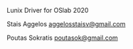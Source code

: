 Lunix Driver for OSlab 2020

Stais Aggelos
<aggelosstaisv@gmail.com>

Poutas Sokratis
<poutasok@gmail.com>
